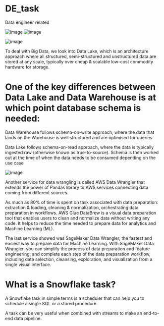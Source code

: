 # DE_task
Data engineer related

![image](https://user-images.githubusercontent.com/36766101/170895929-bbc3419f-8fd8-4469-812c-0bf64dce8d17.png)
![image](https://user-images.githubusercontent.com/36766101/170895936-d8ad011e-5e29-4387-a7e8-fcbf5f414162.png)

![image](https://user-images.githubusercontent.com/36766101/170897818-8809247b-9cbf-439b-a149-3c2b81b00f6c.png)


To deal with Big Data, we look into Data Lake, which is an architecture approach where all structured, semi-structured and unstructured data are stored at any scale, typically over cheap & scalable low-cost commodity hardware for storage.

# One of the key differences between Data Lake and Data Warehouse is at which point database schema is needed:

Data Warehouse follows schema-on-write approach, where the data that lands on the Warehouse is well structured and are optimised for queries


Data Lake follows schema-on-read approach, where the data is typically ingested raw (otherwise known as true-to-source). Schema is then worked out at the time of 
when the data needs to be consumed depending on the use case

![image](https://user-images.githubusercontent.com/36766101/170898071-73b19db6-2ef9-4c8a-b7bd-3ac10e961d3a.png)


Another service for data wrangling is called AWS Data Wrangler that extends the power of Pandas library to AWS services connecting data coming from different sources.

As much as 80% of time is spent on task associated with data preparation: extraction & loading, cleaning & normalization, orchestrating data preparation in workflows. AWS Glue DataBrew is a visual data preparation tool that enables users to clean and normalize data without writing any code. It helps to reduce the time needed to prepare data for analytics and Machine Learning (ML). 

The last service showed was SageMaker Data Wrangler, the fastest and easiest way to prepare data for Machine Learning. With SageMaker Data Wrangler, you can simplify the process of data preparation and feature engineering, and complete each step of the data preparation workflow, including data selection, cleansing, exploration, and visualization from a single visual interface.


# What is a Snowflake task?

A Snowflake task in simple terms is a scheduler that can help you to schedule a single SQL or a stored procedure.

A task can be very useful when combined with streams to make an end-to-end data pipeline. 
